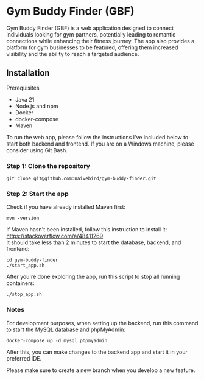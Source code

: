 # Gym Buddy Finder (GBF)

Gym Buddy Finder (GBF) is a web application designed to connect individuals looking for gym partners, potentially leading to romantic connections while enhancing their fitness journey. The app also provides a platform for gym businesses to be featured, offering them increased visibility and the ability to reach a targeted audience.


## Installation
Prerequisites
- Java 21
- Node.js and npm
- Docker
- docker-compose
- Maven

To run the web app, please follow the instructions I've included below to start both backend and frontend.
If you are on a Windows machine, please consider using Git Bash.
  
### Step 1: Clone the repository
```
git clone git@github.com:naivebird/gym-buddy-finder.git
```
### Step 2: Start the app
Check if you have already installed Maven first:
```
mvn -version
```
If Maven hasn't been installed, follow this instruction to install it:
https://stackoverflow.com/a/48411269<br/>
It should take less than 2 minutes to start the database, backend, and frontend:
```
cd gym-buddy-finder
./start_app.sh
```
After you're done exploring the app, run this script to stop all running containers:
```
./stop_app.sh
```

### Notes

For development purposes, when setting up the backend, run this command to start the MySQL database and phpMyAdmin:
```
docker-compose up -d mysql phpmyadmin
```
After this, you can make changes to the backend app and start it in your preferred IDE.

Please make sure to create a new branch when you develop a new feature.
